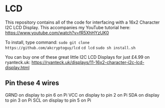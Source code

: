 # LCD
This repository contains all of the code for interfacing with a 16x2 Character I2C LCD Display. This accompanies my YouTube tutorial here: https://www.youtube.com/watch?v=fR5XhHYzUK0 

To install, type command:
```sudo git clone https://github.com/akcryptoguy/lcd```
`cd lcd`
`sudo sh install.sh`

You can buy one of these great little I2C LCD Displays for just £4.99 on ryanteck.uk: https://ryanteck.uk/displays/11-16x2-character-i2c-lcd-display.html

## Pin these 4 wires
GRND on display to pin 6 on Pi
VCC on display to pin 2 on Pi
SDA on display to pin 3 on Pi
SCL on display to pin 5 on Pi

